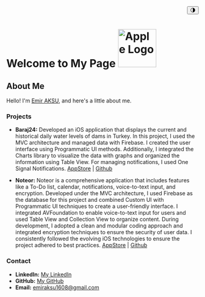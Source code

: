 <div align="right">
    <button id="darkModeButton" onclick="toggleDarkMode()">🌗</button>
</div>

# Welcome to My Page   <img src="https://upload.wikimedia.org/wikipedia/commons/thumb/f/fa/Apple_logo_black.svg/814px-Apple_logo_black.svg.png" alt="Apple Logo" width="100" height="100">



## About Me
Hello! I'm [Emir AKSU](), and here's a little about me.

### Projects
- **Baraj24:**  Developed an iOS application that displays the current and historical daily water levels of dams in Turkey. In this project, I used the MVC architecture and managed data with Firebase. I created the user interface using Programmatic UI methods. Additionally, I integrated the Charts library to visualize the data with graphs and organized the information using Table View. For managing notifications, I used One Signal Notifications.
   [AppStore](https://apps.apple.com/us/app/barajlar%C4%B1n-doluluk-oranlar%C4%B1/id6466598170) |
   [Github](https://github.com/senihergordugumde/baraj24-IOS)

  
- **Noteor:** Noteor is a comprehensive application that includes features like a To-Do list, calendar, notifications, voice-to-text input, and encryption. Developed under the MVC architecture, I used Firebase as the database for this project and combined Custom UI with Programmatic UI techniques to create a user-friendly interface. I integrated AVFoundation to enable voice-to-text input for users and used Table View and Collection View to organize content. During development, I adopted a clean and modular coding approach and integrated encryption techniques to ensure the security of user data. I consistently followed the evolving iOS technologies to ensure the project adhered to best practices.
[AppStore](https://apps.apple.com/tr/app/noteor/id6499096266?l=tr) |
[Github](https://github.com/senihergordugumde/noteor)

### Contact
- **LinkedIn:** [My LinkedIn](https://www.linkedin.com/in/emir-aksu-118b5421b/)
- **GitHub:** [My GitHub](https://github.com/senihergordugumde)
- **Email:** emiraksu1608@gmail.com

<script>
function toggleDarkMode() {
    var element = document.body;
    element.classList.toggle("dark-mode");
}

// Add dark-mode class to style
var style = document.createElement('style');
style.type = 'text/css';
style.innerHTML = '.dark-mode { background-color: #121212; color: white; }';
document.getElementsByTagName('head')[0].appendChild(style);
</script>
